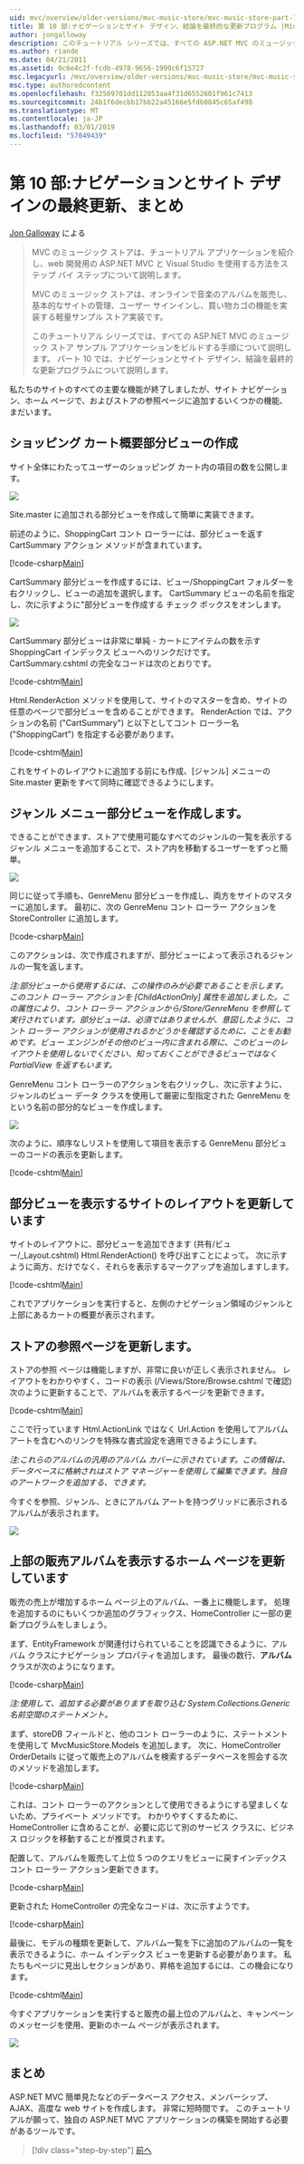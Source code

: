 ```yaml
---
uid: mvc/overview/older-versions/mvc-music-store/mvc-music-store-part-10
title: 第 10 部:ナビゲーションとサイト デザイン、結論を最終的な更新プログラム |Microsoft Docs
author: jongalloway
description: このチュートリアル シリーズでは、すべての ASP.NET MVC のミュージック ストア サンプル アプリケーションをビルドする手順について説明します。 パート 10 では、ナビゲーションと S. の最終的な更新プログラムについて説明します.
ms.author: riande
ms.date: 04/21/2011
ms.assetid: 0c6e4c2f-fcdb-4978-9656-1990c6f15727
msc.legacyurl: /mvc/overview/older-versions/mvc-music-store/mvc-music-store-part-10
msc.type: authoredcontent
ms.openlocfilehash: f32509701dd112053aa4f31d6552601f961c7413
ms.sourcegitcommit: 24b1f6decbb17bb22a45166e5fdb0845c65af498
ms.translationtype: MT
ms.contentlocale: ja-JP
ms.lasthandoff: 03/01/2019
ms.locfileid: "57049439"
---
```

<a name="part-10-final-updates-to-navigation-and-site-design-conclusion"></a>第 10 部:ナビゲーションとサイト デザインの最終更新、まとめ
====================
[Jon Galloway](https://github.com/jongalloway) による

> MVC のミュージック ストアは、チュートリアル アプリケーションを紹介し、web 開発用の ASP.NET MVC と Visual Studio を使用する方法をステップ バイ ステップについて説明します。  
>   
> MVC のミュージック ストアは、オンラインで音楽のアルバムを販売し、基本的なサイトの管理、ユーザー サインインし、買い物カゴの機能を実装する軽量サンプル ストア実装です。  
>   
> このチュートリアル シリーズでは、すべての ASP.NET MVC のミュージック ストア サンプル アプリケーションをビルドする手順について説明します。 パート 10 では、ナビゲーションとサイト デザイン、結論を最終的な更新プログラムについて説明します。


私たちのサイトのすべての主要な機能が終了しましたが、サイト ナビゲーション、ホーム ページで、およびストアの参照ページに追加するいくつかの機能、まだいます。

## <a name="creating-the-shopping-cart-summary-partial-view"></a>ショッピング カート概要部分ビューの作成

サイト全体にわたってユーザーのショッピング カート内の項目の数を公開します。

![](mvc-music-store-part-10/_static/image1.png)

Site.master に追加される部分ビューを作成して簡単に実装できます。

前述のように、ShoppingCart コント ローラーには、部分ビューを返す CartSummary アクション メソッドが含まれています。

[!code-csharp[Main](mvc-music-store-part-10/samples/sample1.cs)]

CartSummary 部分ビューを作成するには、ビュー/ShoppingCart フォルダーを右クリックし、ビューの追加を選択します。 CartSummary ビューの名前を指定し、次に示すように"部分ビューを作成する チェック ボックスをオンします。

![](mvc-music-store-part-10/_static/image2.png)

CartSummary 部分ビューは非常に単純 - カートにアイテムの数を示す ShoppingCart インデックス ビューへのリンクだけです。 CartSummary.cshtml の完全なコードは次のとおりです。

[!code-cshtml[Main](mvc-music-store-part-10/samples/sample2.cshtml)]

Html.RenderAction メソッドを使用して、サイトのマスターを含め、サイトの任意のページで部分ビューを含めることができます。 RenderAction では、アクションの名前 ("CartSummary") と以下としてコント ローラー名 ("ShoppingCart") を指定する必要があります。

[!code-cshtml[Main](mvc-music-store-part-10/samples/sample3.cshtml)]

これをサイトのレイアウトに追加する前にも作成、[ジャンル] メニューの Site.master 更新をすべて同時に確認できるようにします。

## <a name="creating-the-genre-menu-partial-view"></a>ジャンル メニュー部分ビューを作成します。

できることができます、ストアで使用可能なすべてのジャンルの一覧を表示するジャンル メニューを追加することで、ストア内を移動するユーザーをずっと簡単。

![](mvc-music-store-part-10/_static/image3.png)

同じに従って手順も、GenreMenu 部分ビューを作成し、両方をサイトのマスターに追加します。 最初に、次の GenreMenu コント ローラー アクションを StoreController に追加します。

[!code-csharp[Main](mvc-music-store-part-10/samples/sample4.cs)]

このアクションは、次で作成されますが、部分ビューによって表示されるジャンルの一覧を返します。

*注:部分ビューから使用するには、この操作のみが必要であることを示します。 このコント ローラー アクションを [ChildActionOnly] 属性を追加しました。この属性により、コント ローラー アクションから/Store/GenreMenu を参照して実行されています。部分ビューは、必須ではありませんが、意図したように、コント ローラー アクションが使用されるかどうかを確認するために、ことをお勧めです。ビュー エンジンがその他のビュー内に含まれる際に、このビューのレイアウトを使用しないでください、知っておくことができるビューではなく PartialView を返すもいます。*

GenreMenu コント ローラーのアクションを右クリックし、次に示すように、ジャンルのビュー データ クラスを使用して厳密に型指定された GenreMenu をという名前の部分的なビューを作成します。

![](mvc-music-store-part-10/_static/image4.png)

次のように、順序なしリストを使用して項目を表示する GenreMenu 部分ビューのコードの表示を更新します。

[!code-cshtml[Main](mvc-music-store-part-10/samples/sample5.cshtml)]

## <a name="updating-site-layout-to-display-our-partial-views"></a>部分ビューを表示するサイトのレイアウトを更新しています

サイトのレイアウトに、部分ビューを追加できます (共有/ビュー/\_Layout.cshtml) Html.RenderAction() を呼び出すことによって。 次に示すように両方、だけでなく、それらを表示するマークアップを追加しますします。

[!code-cshtml[Main](mvc-music-store-part-10/samples/sample6.cshtml)]

これでアプリケーションを実行すると、左側のナビゲーション領域のジャンルと上部にあるカートの概要が表示されます。

## <a name="update-to-the-store-browse-page"></a>ストアの参照ページを更新します。

ストアの参照 ページは機能しますが、非常に良いが正しく表示されません。 レイアウトをわかりやすく、コードの表示 (/Views/Store/Browse.cshtml で確認) 次のように更新することで、アルバムを表示するページを更新できます。

[!code-cshtml[Main](mvc-music-store-part-10/samples/sample7.cshtml)]

ここで行っています Html.ActionLink ではなく Url.Action を使用してアルバム アートを含むへのリンクを特殊な書式設定を適用できるようにします。

*注:これらのアルバムの汎用のアルバム カバーに示されています。この情報は、データベースに格納されはストア マネージャーを使用して編集できます。独自のアートワークを追加する、できます。*

今すぐを参照、ジャンル、ときにアルバム アートを持つグリッドに表示されるアルバムが表示されます。

![](mvc-music-store-part-10/_static/image5.png)

## <a name="updating-the-home-page-to-show-top-selling-albums"></a>上部の販売アルバムを表示するホーム ページを更新しています

販売の売上が増加するホーム ページ上のアルバム、一番上に機能します。 処理を追加するのにもいくつか追加のグラフィックス、HomeController に一部の更新プログラムをしましょう。

まず、EntityFramework が関連付けられていることを認識できるように、アルバム クラスにナビゲーション プロパティを追加します。 最後の数行、**アルバム**クラスが次のようになります。

[!code-csharp[Main](mvc-music-store-part-10/samples/sample8.cs)]

*注:使用して、追加する必要がありますを取り込む System.Collections.Generic 名前空間のステートメント。*

まず、storeDB フィールドと、他のコント ローラーのように、ステートメントを使用して MvcMusicStore.Models を追加します。 次に、HomeController OrderDetails に従って販売上のアルバムを検索するデータベースを照会する次のメソッドを追加します。

[!code-csharp[Main](mvc-music-store-part-10/samples/sample9.cs)]

これは、コント ローラーのアクションとして使用できるようにする望ましくないため、プライベート メソッドです。 わかりやすくするために、HomeController に含めることが、必要に応じて別のサービス クラスに、ビジネス ロジックを移動することが推奨されます。

配置して、アルバムを販売して上位 5 つのクエリをビューに戻すインデックス コント ローラー アクション更新できます。

[!code-csharp[Main](mvc-music-store-part-10/samples/sample10.cs)]

更新された HomeController の完全なコードは、次に示すようです。

[!code-csharp[Main](mvc-music-store-part-10/samples/sample11.cs)]

最後に、モデルの種類を更新して、アルバム一覧を下に追加のアルバムの一覧を表示できるように、ホーム インデックス ビューを更新する必要があります。 私たちもページに見出しセクションがあり、昇格を追加するには、この機会になります。

[!code-cshtml[Main](mvc-music-store-part-10/samples/sample12.cshtml)]

今すぐアプリケーションを実行すると販売の最上位のアルバムと、キャンペーンのメッセージを使用、更新のホーム ページが表示されます。

![](mvc-music-store-part-10/_static/image1.jpg)

## <a name="conclusion"></a>まとめ

ASP.NET MVC 簡単見たなどのデータベース アクセス、メンバーシップ、AJAX、高度な web サイトを作成します。 非常に短時間です。 このチュートリアルが願って、独自の ASP.NET MVC アプリケーションの構築を開始する必要があるツールです。


> [!div class="step-by-step"]
> [前へ](mvc-music-store-part-9.md)

